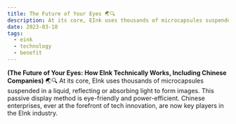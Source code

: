 ```yaml
---
title: The Future of Your Eyes 🌏🔍
description: At its core, EInk uses thousands of microcapsules suspended in a liquid, reflecting or absorbing light to form images. This passive display method is eye-friendly and power-efficient. Chinese enterprises, ever at the forefront of tech innovation, are now key players in the EInk industry.
date: 2023-03-10
tags:
  - eink
  - technology
  - benefit
---
```

**(The Future of Your Eyes: How EInk Technically Works, Including Chinese Companies)** 🌏🔍 At its core, EInk uses thousands of microcapsules suspended in a liquid, reflecting or absorbing light to form images. This passive display method is eye-friendly and power-efficient. Chinese enterprises, ever at the forefront of tech innovation, are now key players in the EInk industry.



